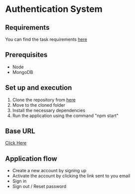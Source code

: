 # Authentication System

## Requirements
You can find the task requirements [here](https://docs.google.com/document/d/1H2rg0H2cBiMAF1MqmRVUeZNZAmGOFnEYAx_4QD9GRQM/edit?ts=5e9850c3)

## Prerequisites
  * Node
  * MongoDB

## Set up and execution  
  1. Clone the repository from [here](https://github.com/arunsridher/auth-sys.git)
  2. Move to the cloned folder
  3. Install the necessary dependencies 
  4. Run the application using the command "npm start"

## Base URL
  [Click Here](http://localhost:8000/)

## Application flow
  * Create a new account by signing up
  * Activate the account by clicking the link sent to you email
  * Sign in
  * Sign out / Reset password



